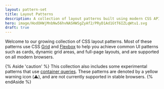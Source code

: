 ```yaml
---
layout: pattern-set
title: Layout Patterns
description: A collection of layout patterns built using modern CSS APIs that will help you build common interfaces such as cards, dynamic grid areas, and full-page layouts.
hero: image/HodOHWjMnbNw56hvNASHWSgZyAf2/PRyD1Ad1GtT6IZLqWtu1.svg
draft: true
---
```


Welcome to our growing collection of CSS layout patterns. Most of these patterns use CSS [Grid](/learn/css/grid) and [Flexbox](/learn/css/flexbox) to help you achieve common UI patterns such as cards, dynamic grid areas, and full-page layouts, and are supported on all modern browsers.

{% Aside 'caution' %}
This collection also includes some experimental patterns that use [container queries](https://developer.mozilla.org/docs/Web/CSS/CSS_Container_Queries). These patterns are denoted by a yellow warning icon (⚠️), and are not currently supported in stable browsers.
{% endAside %}